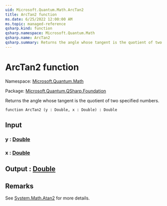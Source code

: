 ```yaml
---
uid: Microsoft.Quantum.Math.ArcTan2
title: ArcTan2 function
ms.date: 6/25/2022 12:00:00 AM
ms.topic: managed-reference
qsharp.kind: function
qsharp.namespace: Microsoft.Quantum.Math
qsharp.name: ArcTan2
qsharp.summary: Returns the angle whose tangent is the quotient of two specified numbers.
---
```


# ArcTan2 function

Namespace: [Microsoft.Quantum.Math](xref:Microsoft.Quantum.Math)

Package: [Microsoft.Quantum.QSharp.Foundation](https://nuget.org/packages/Microsoft.Quantum.QSharp.Foundation)


Returns the angle whose tangent is the quotient of two specified numbers.

```qsharp
function ArcTan2 (y : Double, x : Double) : Double
```


## Input

### y : [Double](xref:microsoft.quantum.qsharp.valueliterals#double-literals)




### x : [Double](xref:microsoft.quantum.qsharp.valueliterals#double-literals)





## Output : [Double](xref:microsoft.quantum.qsharp.valueliterals#double-literals)



## Remarks

See [System.Math.Atan2](https://docs.microsoft.com/dotnet/api/system.math.atan2) for more details.